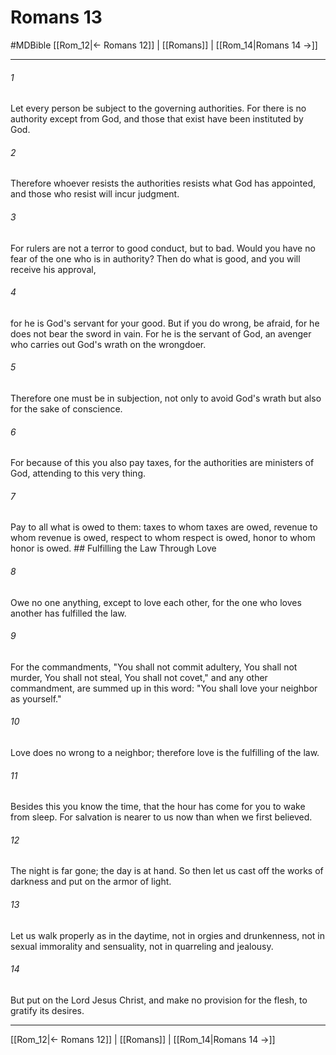 # Romans 13
#MDBible
[[Rom_12|← Romans 12]] | [[Romans]] | [[Rom_14|Romans 14 →]]

***

###### 1 
Let every person be subject to the governing authorities. For there is no authority except from God, and those that exist have been instituted by God. 

###### 2 
Therefore whoever resists the authorities resists what God has appointed, and those who resist will incur judgment. 

###### 3 
For rulers are not a terror to good conduct, but to bad. Would you have no fear of the one who is in authority? Then do what is good, and you will receive his approval, 

###### 4 
for he is God's servant for your good. But if you do wrong, be afraid, for he does not bear the sword in vain. For he is the servant of God, an avenger who carries out God's wrath on the wrongdoer. 

###### 5 
Therefore one must be in subjection, not only to avoid God's wrath but also for the sake of conscience. 

###### 6 
For because of this you also pay taxes, for the authorities are ministers of God, attending to this very thing. 

###### 7 
Pay to all what is owed to them: taxes to whom taxes are owed, revenue to whom revenue is owed, respect to whom respect is owed, honor to whom honor is owed. ## Fulfilling the Law Through Love 

###### 8 
Owe no one anything, except to love each other, for the one who loves another has fulfilled the law. 

###### 9 
For the commandments, "You shall not commit adultery, You shall not murder, You shall not steal, You shall not covet," and any other commandment, are summed up in this word: "You shall love your neighbor as yourself." 

###### 10 
Love does no wrong to a neighbor; therefore love is the fulfilling of the law. 

###### 11 
Besides this you know the time, that the hour has come for you to wake from sleep. For salvation is nearer to us now than when we first believed. 

###### 12 
The night is far gone; the day is at hand. So then let us cast off the works of darkness and put on the armor of light. 

###### 13 
Let us walk properly as in the daytime, not in orgies and drunkenness, not in sexual immorality and sensuality, not in quarreling and jealousy. 

###### 14 
But put on the Lord Jesus Christ, and make no provision for the flesh, to gratify its desires. 

***

[[Rom_12|← Romans 12]] | [[Romans]] | [[Rom_14|Romans 14 →]]
